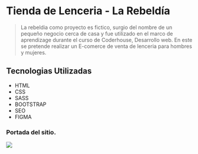 # Tienda de Lenceria - La Rebeldía


>La rebeldia como proyecto es fictico, surgio del nombre de un pequeño negocio cerca de casa y fue utilizado en el marco de aprendizage durante el curso de Coderhouse, Desarrollo web. En este se pretende realizar un E-comerce de venta de lenceria para hombres y mujeres.

## Tecnologias Utilizadas
- HTML
- CSS
- SASS
- BOOTSTRAP
- SEO
- FIGMA
### Portada del sitio.
![](https://github.com/danielisaac24/La-rebeldia-comision39385/blob/main/assets/img/Portada.png)